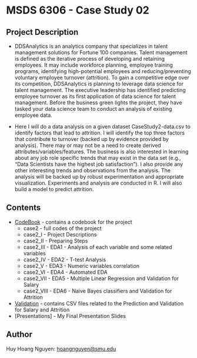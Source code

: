 # MSDS 6306 - Case Study 02

## Project Description

- DDSAnalytics is an analytics company that specializes in talent management solutions for Fortune 100 companies. Talent management is defined as the iterative process of developing and retaining employees. It may include workforce planning, employee training programs, identifying high-potential employees and reducing/preventing voluntary employee turnover (attrition). To gain a competitive edge over its competition, DDSAnalytics is planning to leverage data science for talent management. The executive leadership has identified predicting employee turnover as its first application of data science for talent management. Before the business green lights the project, they have tasked your data science team to conduct an analysis of existing employee data.   

- Here I will do a data analysis on a given dataset CaseStudy2-data.csv  to identify factors that lead to attrition.  I will identify the top three factors that contribute to turnover (backed up by evidence provided by analysis). There may or may not be a need to create derived attributes/variables/features. The business is also interested in learning about any job role specific trends that may exist in the data set (e.g., “Data Scientists have the highest job satisfaction”). I also provide any other interesting trends and observations from the analysis. The analysis will be backed up by robust experimentation and appropriate visualization. Experiments and analysis  are conducted in R. I will also build a model to predict attrition.   


## Contents
* [CodeBook] - contains a codebook for the project   
  - case2 - full codes of the project  
  - case2_I - Project Descriptions  
  - case2_II - Preparing Steps  
  - case2_III - EDA1 - Analysis of each variable and some related variables   
  - case2_IV - EDA2 - T-test Analysis   
  - case2_V - EDA3 - Numeric variables correlation  
  - case2_VI - EDA4 - Automated EDA  
  - case2_VII - EDA5 - Multiple Linear Regression and Validation for Salary  
  - case2_VIII - EDA6 - Naive Bayes classifiers and Validation for Attrition 
* [Validation] - contains CSV files related to the Prediction and Validation for Salary and Attrition  
* [Presentations] - My Final Presentation Slides 

## Author  
Huy Hoang Nguyen: hoangnguyen@smu.edu 

[CodeBook]: <https://github.com/hnguye01/6306two/tree/master/Codes>  
[Validation]: <https://github.com/hnguye01/6306two/tree/master/Validation>



